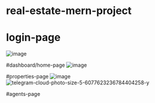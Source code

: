 # real-estate-mern-project

# login-page
![image](https://user-images.githubusercontent.com/60561607/224319428-956da95b-93cc-4402-965c-df0bf39c6384.png)

#dashboard/home-page
![image](https://user-images.githubusercontent.com/60561607/224319688-18b9f658-f480-49f8-a90b-f61fbcc00915.png)

#properties-page
![image](https://user-images.githubusercontent.com/60561607/224320227-614b231a-345d-4950-8d44-506a3b3df5e5.png)
![telegram-cloud-photo-size-5-6077623236784404258-y](https://user-images.githubusercontent.com/60561607/224330729-5a88fa6e-d2ec-45ac-900e-4492ec9465f6.jpg)


#agents-page


